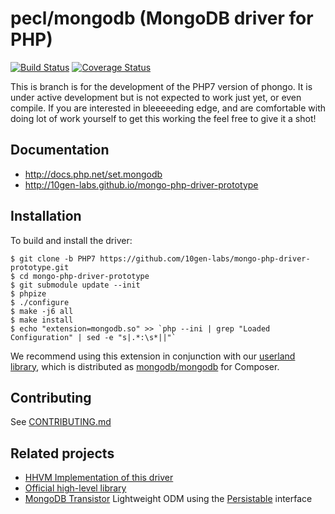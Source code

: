 # pecl/mongodb (MongoDB driver for PHP)

[![Build Status](https://api.travis-ci.org/10gen-labs/mongo-php-driver-prototype.png?branch=PHP7)](https://travis-ci.org/10gen-labs/mongo-php-driver-prototype)
[![Coverage Status](https://coveralls.io/repos/10gen-labs/mongo-php-driver-prototype/badge.svg?branch=PHP7)](https://coveralls.io/r/10gen-labs/mongo-php-driver-prototype?branch=PHP7)

This is branch is for the development of the PHP7 version of phongo.
It is under active development but is not expected to work just yet, or even compile.
If you are interested in bleeeeeding edge, and are comfortable with doing lot of work yourself
to get this working the feel free to give it a shot!

## Documentation
- http://docs.php.net/set.mongodb
- http://10gen-labs.github.io/mongo-php-driver-prototype

## Installation

To build and install the driver:

```
$ git clone -b PHP7 https://github.com/10gen-labs/mongo-php-driver-prototype.git
$ cd mongo-php-driver-prototype
$ git submodule update --init
$ phpize
$ ./configure
$ make -j6 all
$ make install
$ echo "extension=mongodb.so" >> `php --ini | grep "Loaded Configuration" | sed -e "s|.*:\s*||"`
```

We recommend using this extension in conjunction with our
[userland library](https://github.com/10gen-labs/mongo-php-library-prototype),
which is distributed as
[mongodb/mongodb](https://packagist.org/packages/mongodb/mongodb) for Composer.

## Contributing

See [CONTRIBUTING.md](CONTRIBUTING.md)

## Related projects
- [HHVM Implementation of this driver](https://github.com/10gen-labs/mongo-hhvm-driver-prototype)
- [Official high-level library](https://github.com/10gen-labs/mongo-php-library-prototype)
- [MongoDB Transistor](https://github.com/bjori/mongo-php-transistor) Lightweight ODM using the [Persistable](http://php.net/bson\\persistable) interface

